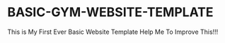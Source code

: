 # BASIC-GYM-WEBSITE-TEMPLATE
This is My First Ever Basic Website Template Help Me To Improve This!!!
